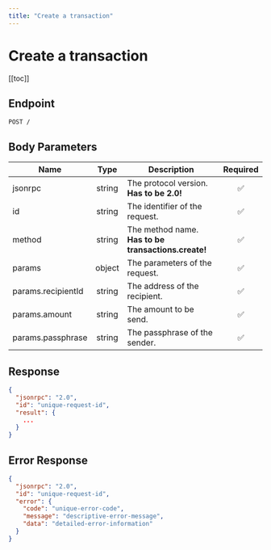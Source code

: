```yaml
---
title: "Create a transaction"
---
```


# Create a transaction

[[toc]]

## Endpoint

```
POST /
```

## Body Parameters

| Name               | Type   | Description                                         | Required           |
|--------------------|:------:|-----------------------------------------------------|:------------------:|
| jsonrpc            | string | The protocol version. **Has to be 2.0!**            | :white_check_mark: |
| id                 | string | The identifier of the request.                      | :white_check_mark: |
| method             | string | The method name. **Has to be transactions.create!** | :white_check_mark: |
| params             | object | The parameters of the request.                      | :white_check_mark: |
| params.recipientId | string | The address of the recipient.                       | :white_check_mark: |
| params.amount      | string | The amount to be send.                              | :white_check_mark: |
| params.passphrase  | string | The passphrase of the sender.                       | :white_check_mark: |

## Response

```json
{
  "jsonrpc": "2.0",
  "id": "unique-request-id",
  "result": {
    ...
  }
}
```

## Error Response

```json
{
  "jsonrpc": "2.0",
  "id": "unique-request-id",
  "error": {
    "code": "unique-error-code",
    "message": "descriptive-error-message",
    "data": "detailed-error-information"
  }
}
```
